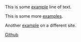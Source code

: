 This is some [example](http://www.stackoverflow.com) line of text.

This is some more [examples](http://www.stackoverflow.com).

Another [example](http://news.ycombinator.com) on a different site.

[Github](https://github.com)